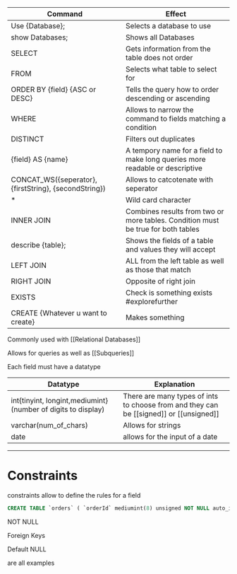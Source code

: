 | Command                                               | Effect                                                                           |
| ----------------------------------------------------- | -------------------------------------------------------------------------------- |
| Use {Database};                                       | Selects a database to use                                                        |
| show Databases;                                       | Shows all Databases                                                              |
| SELECT                                                | Gets information from the table does not order                                   |
| FROM                                                  | Selects what table to select for                                                 |
| ORDER BY {field} {ASC or DESC}                        | Tells the query how to order descending or ascending                             |
| WHERE                                                 | Allows to narrow the command to fields matching a condition                      |
| DISTINCT                                              | Filters out duplicates                                                           |
| {field} AS {name}                                     | A tempory name for a field to make long queries more readable or descriptive     |
| CONCAT_WS({seperator}, {firstString}, {secondString}) | Allows to catcotenate with seperator                                             |
| *                                                     | Wild card character                                                              |
| INNER JOIN                                            | Combines results from two or more tables. Condition must be true for both tables |
| describe {table};                                     | Shows the fields of a table and values they will accept                          |
| LEFT JOIN                                             | ALL from the left table as well as those that match                              |
| RIGHT JOIN                                            | Opposite of right join                                                           |
| EXISTS                                                | Check is something exists #explorefurther                                        |
| CREATE {Whatever u want to create}                    | Makes something                                                                                 |
Commonly used with [[Relational Databases]]

Allows for queries as well as [[Subqueries]]


Each field must have a datatype

| Datatype                                                     | Explanation                                                                            |
| ------------------------------------------------------------ | ---- |
| int{tinyint, longint,mediumint}(number of digits to display) | There are many types of ints to choose from and they can be [[signed]] or [[unsigned]] |
| varchar(num_of_chars)                                        | Allows for strings                                                                     |
| date                                                         | allows for the input of a date                                                                                       |

---
# Constraints
constraints allow to define the rules for a field 
```SQL
CREATE TABLE `orders` ( `orderId` mediumint(8) unsigned NOT NULL auto_increment, `date` varchar(255), `currency` varchar(255) default NULL, `total` mediumint default NULL, `customerId` mediumint unsigned NOT NULL, PRIMARY KEY (`orderId`), FOREIGN KEY (`customerId`) REFERENCES customers(`customerId`)
```


NOT NULL

Foreign Keys

Default NULL

are all examples